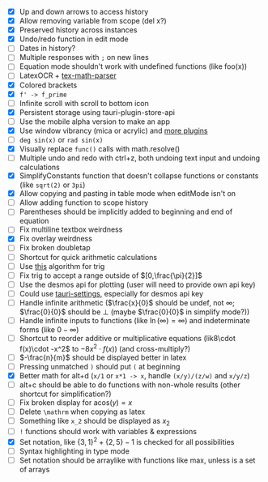 -   [x] Up and down arrows to access history
-   [x] Allow removing variable from scope (del x?)
-   [x] Preserved history across instances
-   [x] Undo/redo function in edit mode
-   [ ] Dates in history?
-   [ ] Multiple responses with `;` on new lines
-   [ ] Equation mode shouldn't work with undefined functions (like foo(x))
-   [ ] LatexOCR + [tex-math-parser](https://github.com/davidtranhq/tex-math-parser)
-   [x] Colored brackets
-   [x] `f' -> f_prime`
-   [ ] Infinite scroll with scroll to bottom icon
-   [x] Persistent storage using tauri-plugin-store-api
-   [ ] Use the mobile alpha version to make an app
-   [x] Use window vibrancy (mica or acrylic) and [more plugins](https://github.com/tauri-apps/awesome-tauri?tab=readme-ov-file)
-   [ ] `deg sin(x)` or `rad sin(x)`
-   [x] Visually replace `func()` calls with math.resolve()
-   [ ] Multiple undo and redo with ctrl+z, both undoing text input and undoing calculations
-   [x] SimplifyConstants function that doesn't collapse functions or constants (like `sqrt(2)` or `3pi`)
-   [x] Allow copying and pasting in table mode when editMode isn't on
-   [ ] Allow adding function to scope history
-   [ ] Parentheses should be implicitly added to beginning and end of equation
-   [ ] Fix multiline textbox weirdness
-   [x] Fix overlay weirdness
-   [ ] Fix broken doubletap
-   [ ] Shortcut for quick arithmetic calculations
-   [ ] Use [this](https://docs.sympy.org/latest/modules/simplify/fu.html#sympy.simplify.fu.TR0) algorithm for trig
-   [ ] Fix trig to accept a range outside of $[0,\frac{\pi}{2}]$
-   [ ] Use the desmos api for plotting (user will need to provide own api key)
-   [ ] Could use [tauri-settings](https://github.com/harshkhandeparkar/tauri-settings), especially for desmos api key
-   [ ] Handle infinite arithmetic ($\frac{x}{0}$ should be undef, not $\infty$; $\frac{0}{0}$ should be $\bot$ (maybe $\frac{0}{0}$ in simplify mode?))
-   [ ] Handle infinite inputs to functions (like $\ln\left(\infty\right)=\infty$) and indeterminate forms (like $0-\infty$)
-   [ ] Shortcut to reorder additive or multiplicative equations (lik8\cdot f(x)\cdot -x^2$ to $-8x^2\cdot f(x)$) (and cross-multiply?)
-   [ ] $-\frac{n}{m}$ should be displayed better in latex
-   [ ] Pressing unmatched `)` should put `(` at beginning
-   [x] Better math for alt+d (`x/1` or `x*1 -> x`, handle `(x/y)/(z/w)` and `x/y/z`)
-   [ ] alt+c should be able to do functions with non-whole results (other shortcut for simplification?)
-   [ ] Fix broken display for $\mathrm{acos}(y)=x$
-   [ ] Delete `\mathrm` when copying as latex
-   [ ] Something like `x_2` should be displayed as $x_2$
-   [ ] `!` functions should work with variables & expressions
-   [x] Set notation, like $\{3,1\}^2+\{2,5\}-1$ is checked for all possibilities
-   [ ] Syntax highlighting in type mode
-   [ ] Set notation should be arraylike with functions like $\mathrm{max}$, unless is a set of arrays
